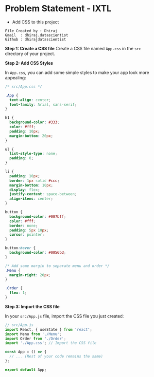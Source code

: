 # Problem Statement - IXTL 
* Add CSS to this project

```
File Created by : Dhiraj
Gmail  : dhiraj.datascientist
Github : dhirajdatascientist
```

**Step 1: Create a CSS file**
Create a CSS file named `App.css` in the `src` directory of your project.

**Step 2: Add CSS Styles**

In `App.css`, you can add some simple styles to make your app look more appealing:

```css
/* src/App.css */

.App {
  text-align: center;
  font-family: Arial, sans-serif;
}

h1 {
  background-color: #333;
  color: #fff;
  padding: 10px;
  margin-bottom: 20px;
}

ul {
  list-style-type: none;
  padding: 0;
}

li {
  padding: 10px;
  border: 1px solid #ccc;
  margin-bottom: 10px;
  display: flex;
  justify-content: space-between;
  align-items: center;
}

button {
  background-color: #007bff;
  color: #fff;
  border: none;
  padding: 5px 10px;
  cursor: pointer;
}

button:hover {
  background-color: #0056b3;
}

/* Add some margin to separate menu and order */
.Menu {
  margin-right: 20px;
}

.Order {
  flex: 1;
}
```

**Step 3: Import the CSS file**

In your `src/App.js` file, import the CSS file you just created:

```jsx
// src/App.js
import React, { useState } from 'react';
import Menu from './Menu';
import Order from './Order';
import './App.css'; // Import the CSS file

const App = () => {
  // ... (Rest of your code remains the same)
};

export default App;
```

